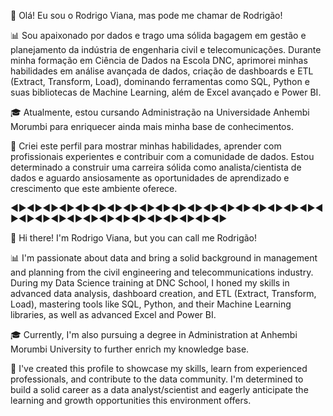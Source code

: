 👋 Olá! Eu sou o Rodrigo Viana, mas pode me chamar de Rodrigão!

📊 Sou apaixonado por dados e trago uma sólida bagagem em gestão e planejamento da indústria de engenharia civil e telecomunicações. Durante minha formação em Ciência de Dados na Escola DNC, aprimorei minhas habilidades em análise avançada de dados, criação de dashboards e ETL (Extract, Transform, Load), dominando ferramentas como SQL, Python e suas bibliotecas de Machine Learning, além de Excel avançado e Power BI.

🎓 Atualmente, estou cursando Administração na Universidade Anhembi Morumbi para enriquecer ainda mais minha base de conhecimentos.

🚀 Criei este perfil para mostrar minhas habilidades, aprender com profissionais experientes e contribuir com a comunidade de dados. Estou determinado a construir uma carreira sólida como analista/cientista de dados e aguardo ansiosamente as oportunidades de aprendizado e crescimento que este ambiente oferece.

◄►◄►◄►◄►◄►◄►◄►◄►◄►◄►◄►◄►◄►◄►◄►◄►◄►◄►◄►◄►◄►◄►◄►◄►◄►◄►◄►◄►◄►◄►◄►◄►◄►

👋 Hi there! I'm Rodrigo Viana, but you can call me Rodrigão!

📊 I'm passionate about data and bring a solid background in management and planning from the civil engineering and telecommunications industry.
  During my Data Science training at DNC School, I honed my skills in advanced data analysis, dashboard creation, and ETL (Extract, Transform, Load), mastering tools like SQL, Python, and their Machine Learning libraries, as well as advanced Excel and Power BI.

🎓 Currently, I'm also pursuing a degree in Administration at Anhembi Morumbi University to further enrich my knowledge base.

🚀 I've created this profile to showcase my skills, learn from experienced professionals, and contribute to the data community. I'm determined to build a solid career as a data analyst/scientist and eagerly anticipate the learning and growth opportunities this environment offers.
